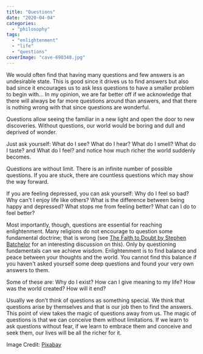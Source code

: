 ```yaml
---
title: "Questions"
date: "2020-04-04"
categories: 
  - "philosophy"
tags: 
  - "enlightenment"
  - "life"
  - "questions"
coverImage: "cave-690348.jpg"
---
```


We would often find that having many questions and few answers is an undesirable state. This is good since it drives us to find answers but also bad since it encourages us to ask less questions to have a smaller problem to begin with... In my opinion, we are far better off if we acknowledge that there will always be far more questions around than answers, and that there is nothing wrong with that since questions are wonderful.

Questions allow seeing the familiar in a new light and open the door to new discoveries. Without questions, our world would be boring and dull and deprived of wonder.

Just ask yourself: What do I see? What do I hear? What do I smell? What do I taste? and What do I feel? and notice how much richer the world suddenly becomes.

Questions are without limit. There is an infinite number of possible questions. If you are stuck, there are countless questions which may show the way forward.

If you are feeling depressed, you can ask yourself: Why do I feel so bad? Why can't I enjoy life like others? What is the difference between being happy and depressed? What stops me from feeling better? What can I do to feel better?

Most importantly, though, questions are essential for reaching enlightenment. Many religions do not encourage to question some fundamental doctrine; that is wrong (see [The Faith to Doubt by Stephen Batchelor](https://www.goodreads.com/book/show/23281514-the-faith-to-doubt) for an interesting discussion on this). Only by questioning fundamentals can we achieve wisdom. Enlightenment is to find balance and peace between your thoughts and the world. You cannot find this balance if you haven't asked yourself some deep questions and found your very own answers to them.

Some of these are: Why do I exist? How can I give meaning to my life? How was the world created? How will it end?

Usually we don’t think of questions as something special. We think that questions arise by themselves and that is our job then to find the answers. This point of view takes the magic of questions away from us. The magic of questions is that we can conceive them without limitations. If we learn to ask questions without fear, if we learn to embrace them and conceive and seek them, our lives will be all the richer for it.

Image Credit: [Pixabay](https://pixabay.com/photos/cave-rocks-underground-light-690348/)
